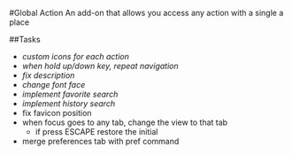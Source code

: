 #Global Action
An add-on that allows you access any action with a single a place

##Tasks
- _custom icons for each action_
- _when hold up/down key, repeat navigation_
- _fix description_
- _change font face_
- _implement favorite search_
- _implement history search_
- fix favicon position
- when focus goes to any tab, change the view to that tab
  - if press ESCAPE restore the initial
- merge preferences tab with pref command

